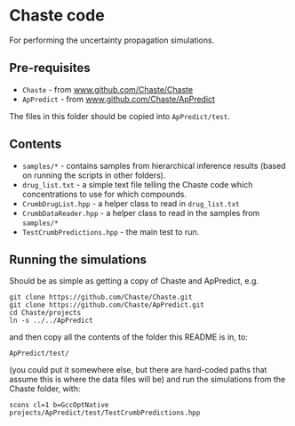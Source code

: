 # Chaste code

For performing the uncertainty propagation simulations.

## Pre-requisites

 * `Chaste` - from www.github.com/Chaste/Chaste
 * `ApPredict` - from www.github.com/Chaste/ApPredict

The files in this folder should be copied into `ApPredict/test`.

## Contents

 * `samples/*` - contains samples from hierarchical inference results (based on running the scripts in other folders).
 * `drug_list.txt` - a simple text file telling the Chaste code which concentrations to use for which compounds.
 * `CrumbDrugList.hpp` - a helper class to read in `drug_list.txt`
 * `CrumbDataReader.hpp` - a helper class to read in the samples from `samples/*`
 * `TestCrumbPredictions.hpp` - the main test to run.

## Running the simulations

Should be as simple as getting a copy of Chaste and ApPredict, e.g.

```
git clone https://github.com/Chaste/Chaste.git
git clone https://github.com/Chaste/ApPredict.git
cd Chaste/projects
ln -s ../../ApPredict
```
and then copy all the contents of the folder this README is in, to:
```
ApPredict/test/
```
(you could put it somewhere else, but there are hard-coded paths that assume this is where the data files will be)
and run the simulations from the Chaste folder, with:
```
scons cl=1 b=GccOptNative projects/ApPredict/test/TestCrumbPredictions.hpp
```










